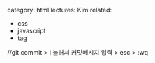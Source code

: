 category: html
lectures: Kim
related:

- css
- javascript
- tag

//git commit > i 눌러서 커밋메시지 입력 > esc > :wq
